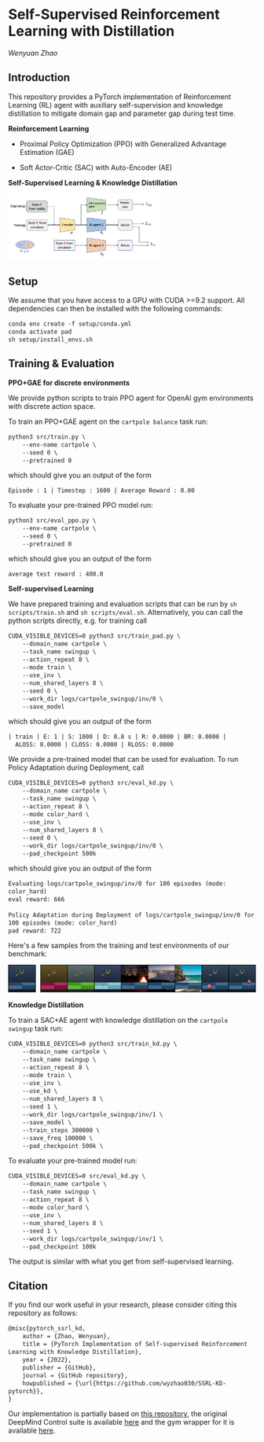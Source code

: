 # Self-Supervised Reinforcement Learning with Distillation

_Wenyuan Zhao_

## Introduction

This repository provides a PyTorch implementation of Reinforcement Learning (RL) agent with auxiliary self-supervision and knowledge distillation to mitigate domain gap and parameter gap during test time.

**Reinforcement Learning**

* Proximal Policy Optimization (PPO) with Generalized Advantage Estimation (GAE)

* Soft Actor-Critic (SAC) with Auto-Encoder (AE) 

**Self-Supervised Learning & Knowledge Distillation**

<img src="images/kd.png" style="zoom:30%;" />


## Setup

We assume that you have access to a GPU with CUDA >=9.2 support. All dependencies can then be installed with the following commands:

```
conda env create -f setup/conda.yml
conda activate pad
sh setup/install_envs.sh
```

## Training & Evaluation

**PPO+GAE for discrete environments**

We provide python scripts to train PPO agent for OpenAI gym environments with discrete action space. 

To train an PPO+GAE agent on the `cartpole balance` task run: 

```
python3 src/train.py \
    --env-name cartpole \
    --seed 0 \
    --pretrained 0
```

which should give you an output of the form

```
Episode : 1 | Timestep : 1600 | Average Reward : 0.00
```

To evaluate your pre-trained PPO model run: 

```
python3 src/eval_ppo.py \
    --env-name cartpole \
    --seed 0 \
    --pretrained 0
```

which should give you an output of the form

```
average test reward : 400.0
```

**Self-supervised Learning**

We have prepared training and evaluation scripts that can be run by ```sh scripts/train.sh``` and ```sh scripts/eval.sh```. Alternatively, you can call the python scripts directly, e.g. for training call 

```
CUDA_VISIBLE_DEVICES=0 python3 src/train_pad.py \
    --domain_name cartpole \
    --task_name swingup \
    --action_repeat 8 \
    --mode train \
    --use_inv \
    --num_shared_layers 8 \
    --seed 0 \
    --work_dir logs/cartpole_swingup/inv/0 \
    --save_model
```

which should give you an output of the form 

```
| train | E: 1 | S: 1000 | D: 0.8 s | R: 0.0000 | BR: 0.0000 | 
  ALOSS: 0.0000 | CLOSS: 0.0000 | RLOSS: 0.0000
```

We provide a pre-trained model that can be used for evaluation. To run Policy Adaptation during Deployment, call 

```
CUDA_VISIBLE_DEVICES=0 python3 src/eval_kd.py \
    --domain_name cartpole \
    --task_name swingup \
    --action_repeat 8 \
    --mode color_hard \
    --use_inv \
    --num_shared_layers 8 \
    --seed 0 \
    --work_dir logs/cartpole_swingup/inv/0 \
    --pad_checkpoint 500k
```

which should give you an output of the form 

```
Evaluating logs/cartpole_swingup/inv/0 for 100 episodes (mode: color_hard)
eval reward: 666

Policy Adaptation during Deployment of logs/cartpole_swingup/inv/0 for 100 episodes (mode: color_hard)
pad reward: 722
```

Here's a few samples from the training and test environments of our benchmark:

![samples](images/samples.png)

**Knowledge Distillation**

To train a SAC+AE agent with knowledge distillation on the `cartpole swingup` task run: 

```
CUDA_VISIBLE_DEVICES=0 python3 src/train_kd.py \
    --domain_name cartpole \
    --task_name swingup \
    --action_repeat 8 \
    --mode train \
    --use_inv \
    --use_kd \
    --num_shared_layers 8 \
    --seed 1 \
    --work_dir logs/cartpole_swingup/inv/1 \
    --save_model \
    --train_steps 300000 \
    --save_freq 100000 \
    --pad_checkpoint 500k \
```

To evaluate your pre-trained model run: 

```
CUDA_VISIBLE_DEVICES=0 src/eval_kd.py \
    --domain_name cartpole \
    --task_name swingup \
    --action_repeat 8 \
    --mode color_hard \
    --use_inv \
    --num_shared_layers 8 \
    --seed 1 \
    --work_dir logs/cartpole_swingup/inv/1 \
    --pad_checkpoint 100k
```

The output is similar with what you get from self-supervised learning.


## Citation

If you find our work useful in your research, please consider citing this repository as follows:

```
@misc{pytorch_ssrl_kd,
    author = {Zhao, Wenyuan},
    title = {PyTorch Implementation of Self-supervised Reinforcement Learning with Knowledge Distillation},
    year = {2022},
    publisher = {GitHub},
    journal = {GitHub repository},
    howpublished = {\url{https://github.com/wyzhao030/SSRL-KD-pytorch}},
}
```

Our implementation is partially based on [this repository](https://github.com/nicklashansen/policy-adaptation-during-deployment), the original DeepMind Control suite is available [here](https://github.com/deepmind/dm_control) and the gym wrapper for it is available [here](https://github.com/denisyarats/dmc2gym).
